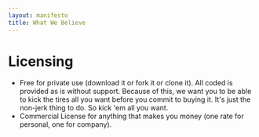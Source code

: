```yaml
---
layout: manifesto
title: What We Believe
---
```


# Licensing

* Free for private use (download it or fork it or clone it). All coded is provided as is without support. Because of this, we want you to be able to kick the tires all you want before you commit to buying it. It's just the non-jerk thing to do. So kick 'em all you want.
* Commercial License for anything that makes you money (one rate for personal, one for company).
